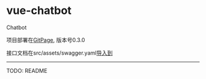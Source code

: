 # vue-chatbot

Chatbot

项目部署在[GitPage](https://wzyjerry.github.io/vue-chatbot/dist/#/), 版本号0.3.0

接口文档在src/assets/swagger.yaml[导入到](https://editor.swagger.io)

---
TODO: README